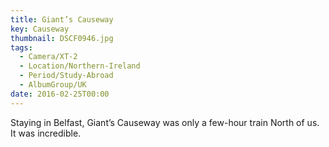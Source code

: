 ```yaml
---
title: Giant’s Causeway
key: Causeway
thumbnail: DSCF0946.jpg
tags:
  - Camera/XT-2
  - Location/Northern-Ireland
  - Period/Study-Abroad
  - AlbumGroup/UK
date: 2016-02-25T00:00
---
```

Staying in Belfast, Giant’s Causeway was only a few-hour train North of us. It was incredible.
